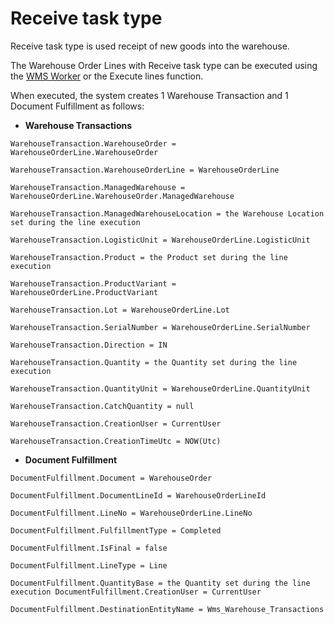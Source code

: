# Receive task type

Receive task type is used receipt of new goods into the warehouse. 

The Warehouse Order Lines with Receive task type can be executed using the [WMS Worker](xref:wms-worker) or the Execute lines function.

When executed, the system creates 1 Warehouse Transaction and 1 Document Fulfillment as follows:

* **Warehouse Transactions**

`````````
WarehouseTransaction.WarehouseOrder = WarehouseOrderLine.WarehouseOrder
 
WarehouseTransaction.WarehouseOrderLine = WarehouseOrderLine
 
WarehouseTransaction.ManagedWarehouse = WarehouseOrderLine.WarehouseOrder.ManagedWarehouse
 
WarehouseTransaction.ManagedWarehouseLocation = the Warehouse Location set during the line execution
 
WarehouseTransaction.LogisticUnit = WarehouseOrderLine.LogisticUnit
 
WarehouseTransaction.Product = the Product set during the line execution
 
WarehouseTransaction.ProductVariant = WarehouseOrderLine.ProductVariant
 
WarehouseTransaction.Lot = WarehouseOrderLine.Lot
 
WarehouseTransaction.SerialNumber = WarehouseOrderLine.SerialNumber
 
WarehouseTransaction.Direction = IN
 
WarehouseTransaction.Quantity = the Quantity set during the line execution
 
WarehouseTransaction.QuantityUnit = WarehouseOrderLine.QuantityUnit
 
WarehouseTransaction.CatchQuantity = null
 
WarehouseTransaction.CreationUser = CurrentUser
 
WarehouseTransaction.CreationTimeUtc = NOW(Utc)
`````````
 
 
* **Document Fulfillment**
 
`````````
DocumentFulfillment.Document = WarehouseOrder
 
DocumentFulfillment.DocumentLineId = WarehouseOrderLineId
 
DocumentFulfillment.LineNo = WarehouseOrderLine.LineNo
 
DocumentFulfillment.FulfillmentType = Completed
 
DocumentFulfillment.IsFinal = false
 
DocumentFulfillment.LineType = Line
 
DocumentFulfillment.QuantityBase = the Quantity set during the line execution DocumentFulfillment.CreationUser = CurrentUser

DocumentFulfillment.DestinationEntityName = Wms_Warehouse_Transactions
`````````
